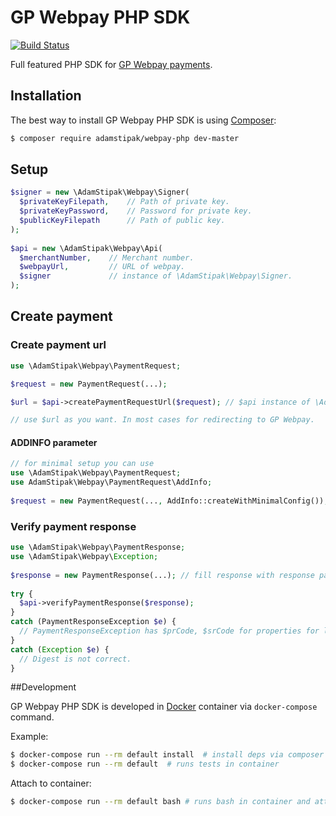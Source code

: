 # GP Webpay PHP SDK
[![Build Status](https://travis-ci.org/newPOPE/gp-webpay-php-sdk.svg?branch=master)](https://travis-ci.org/newPOPE/gp-webpay-php-sdk)

Full featured PHP SDK for [GP Webpay payments](http://www.gpwebpay.cz).

## Installation

The best way to install GP Webpay PHP SDK is using  [Composer](http://getcomposer.org/):

```sh
$ composer require adamstipak/webpay-php dev-master
```

## Setup

```php
$signer = new \AdamStipak\Webpay\Signer(
  $privateKeyFilepath,    // Path of private key.
  $privateKeyPassword,    // Password for private key.
  $publicKeyFilepath      // Path of public key.
);
    
$api = new \AdamStipak\Webpay\Api(
  $merchantNumber,    // Merchant number.
  $webpayUrl,         // URL of webpay.
  $signer             // instance of \AdamStipak\Webpay\Signer.
);

```

## Create payment

### Create payment url

 ```php
 use \AdamStipak\Webpay\PaymentRequest;
 
 $request = new PaymentRequest(...);
 
 $url = $api->createPaymentRequestUrl($request); // $api instance of \AdamStipak\Webpay\Api
 
 // use $url as you want. In most cases for redirecting to GP Webpay.
 ```

#### ADDINFO parameter

```php
// for minimal setup you can use
use \AdamStipak\Webpay\PaymentRequest;
use AdamStipak\Webpay\PaymentRequest\AddInfo;
 
$request = new PaymentRequest(..., AddInfo::createWithMinimalConfig());
```

### Verify payment response

```php
use \AdamStipak\Webpay\PaymentResponse;
use \AdamStipak\Webpay\Exception;
 
$response = new PaymentResponse(...); // fill response with response parameters (from request).
 
try {
  $api->verifyPaymentResponse($response);
} 
catch (PaymentResponseException $e) {
  // PaymentResponseException has $prCode, $srCode for properties for logging GP Webpay response error codes.
}
catch (Exception $e) {
  // Digest is not correct.
}

```
 
##Development

GP Webpay PHP SDK is developed in [Docker](https://docker.com) container via `docker-compose` command.

Example:  
```sh
$ docker-compose run --rm default install  # install deps via composer
$ docker-compose run --rm default  # runs tests in container
```

Attach to container:  
```sh
$ docker-compose run --rm default bash # runs bash in container and attach tty
```
 
 
 
